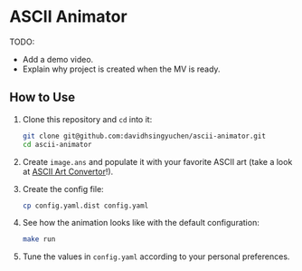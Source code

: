 # ASCII Animator

TODO:

- Add a demo video.
- Explain why project is created when the MV is ready.

## How to Use

1. Clone this repository and `cd` into it:

    ```sh
    git clone git@github.com:davidhsingyuchen/ascii-animator.git
    cd ascii-animator
    ```

1. Create `image.ans` and populate it with your favorite ASCII art (take a look at [ASCII Art Convertor](https://manytools.org/hacker-tools/convert-images-to-ascii-art/)!).

1. Create the config file:

    ```sh
    cp config.yaml.dist config.yaml
    ```

1. See how the animation looks like with the default configuration:

    ```sh
    make run
    ```

1. Tune the values in `config.yaml` according to your personal preferences.
